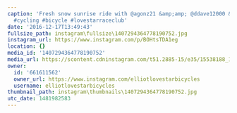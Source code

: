 ```yaml
---
caption: 'Fresh snow sunrise ride with @agonz21 &amp;amp; @ddave12000 &amp;#10052;&amp;#65039;#fatbike
  #cycling #bicycle #lovestarraceclub'
date: '2016-12-17T13:49:43'
fullsize_path: instagram\fullsize\1407294364778190752.jpg
instagram_url: https://www.instagram.com/p/BOHtsTDA1eg
location: {}
media_id: '1407294364778190752'
media_url: https://scontent.cdninstagram.com/t51.2885-15/e35/15538188_1306731102734088_940185855971033088_n.jpg?ig_cache_key=MTQwNzI5NDM2NDc3ODE5MDc1Mg%3D%3D.2
owner:
  id: '661611562'
  owner_url: https://www.instagram.com/elliotlovestarbicycles
  username: elliotlovestarbicycles
thumbnail_path: instagram\thumbnails\1407294364778190752.jpg
utc_date: 1481982583
---
```

